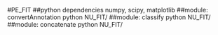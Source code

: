 #PE_FIT
##python dependencies
numpy, scipy, matplotlib
##module: convertAnnotation
python NU_FIT/
##module: classify
python NU_FIT/
##module: concatenate
python NU_FIT/
